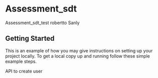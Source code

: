 # Assessment_sdt
Assessment_sdt_test robertto Sanly

<!-- GETTING STARTED -->
## Getting Started

This is an example of how you may give instructions on setting up your project locally.
To get a local copy up and running follow these simple example steps.

API to create user 
